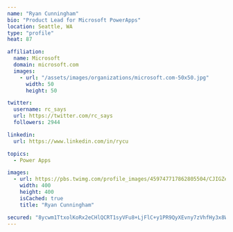 ```yaml
---
name: "Ryan Cunningham"
bio: "Product Lead for Microsoft PowerApps"
location: Seattle, WA
type: "profile"
heat: 87

affiliation:
  name: Microsoft
  domain: microsoft.com
  images:
    - url: "/assets/images/organizations/microsoft.com-50x50.jpg"
      width: 50
      height: 50

twitter:
  username: rc_says
  url: https://twitter.com/rc_says
  followers: 2944

linkedin:
  url: https://www.linkedin.com/in/rycu

topics:
  - Power Apps

images:
  - url: https://pbs.twimg.com/profile_images/459747717862805504/CJIGZejd_400x400.png
    width: 400
    height: 400
    isCached: true
    title: "Ryan Cunningham"

secured: "8ycwm1TtxolKoRx2eCHlQCRT1syVFu8+LjFlC+y1PR9QyXEvny7zVhfHy3x8WG5JY2PP4MOBHc/3HGON1ZnNxPH1iLnVuXAa3oSgnw7oO/Y7aZklbzr3Ww09TNA7TTIf/zaw566Vho5hmGDaSyDFIKykVDDeTT3mZrDk6JNCPDLO8+9DRB+O+HAPll2kg0fHUcCOoihcDt1m50HaoMFlBRJ7VrYpCgcfW4bHQn5VfVXiiSfgxxNj496TAlTvSjKYP/Y1WgrsgrY4xwPinTQy2VPbCTkVCO+obBAwJ+N7UL9+4BEeBrpaRo5sqPtoz89DyVvvJsMLnWfsceKsgWOps/0h3qOHtZZgCZ81ayc9D+06V0kgMpaKU23sxhoRHKqxKuK9dztL9pu39741tYG6R6KCM7l0pl3mccH/V/FmJ+I=;wOEb8g7VEmBpn+mMfY7b2w=="
---
```


